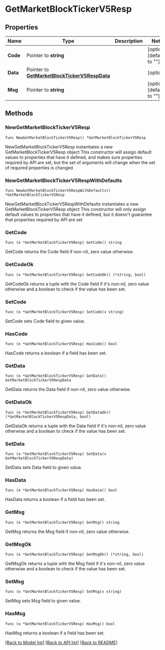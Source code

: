 # GetMarketBlockTickerV5Resp

## Properties

Name | Type | Description | Notes
------------ | ------------- | ------------- | -------------
**Code** | Pointer to **string** |  | [optional] [default to ""]
**Data** | Pointer to [**GetMarketBlockTickerV5RespData**](GetMarketBlockTickerV5RespData.md) |  | [optional] 
**Msg** | Pointer to **string** |  | [optional] [default to ""]

## Methods

### NewGetMarketBlockTickerV5Resp

`func NewGetMarketBlockTickerV5Resp() *GetMarketBlockTickerV5Resp`

NewGetMarketBlockTickerV5Resp instantiates a new GetMarketBlockTickerV5Resp object
This constructor will assign default values to properties that have it defined,
and makes sure properties required by API are set, but the set of arguments
will change when the set of required properties is changed

### NewGetMarketBlockTickerV5RespWithDefaults

`func NewGetMarketBlockTickerV5RespWithDefaults() *GetMarketBlockTickerV5Resp`

NewGetMarketBlockTickerV5RespWithDefaults instantiates a new GetMarketBlockTickerV5Resp object
This constructor will only assign default values to properties that have it defined,
but it doesn't guarantee that properties required by API are set

### GetCode

`func (o *GetMarketBlockTickerV5Resp) GetCode() string`

GetCode returns the Code field if non-nil, zero value otherwise.

### GetCodeOk

`func (o *GetMarketBlockTickerV5Resp) GetCodeOk() (*string, bool)`

GetCodeOk returns a tuple with the Code field if it's non-nil, zero value otherwise
and a boolean to check if the value has been set.

### SetCode

`func (o *GetMarketBlockTickerV5Resp) SetCode(v string)`

SetCode sets Code field to given value.

### HasCode

`func (o *GetMarketBlockTickerV5Resp) HasCode() bool`

HasCode returns a boolean if a field has been set.

### GetData

`func (o *GetMarketBlockTickerV5Resp) GetData() GetMarketBlockTickerV5RespData`

GetData returns the Data field if non-nil, zero value otherwise.

### GetDataOk

`func (o *GetMarketBlockTickerV5Resp) GetDataOk() (*GetMarketBlockTickerV5RespData, bool)`

GetDataOk returns a tuple with the Data field if it's non-nil, zero value otherwise
and a boolean to check if the value has been set.

### SetData

`func (o *GetMarketBlockTickerV5Resp) SetData(v GetMarketBlockTickerV5RespData)`

SetData sets Data field to given value.

### HasData

`func (o *GetMarketBlockTickerV5Resp) HasData() bool`

HasData returns a boolean if a field has been set.

### GetMsg

`func (o *GetMarketBlockTickerV5Resp) GetMsg() string`

GetMsg returns the Msg field if non-nil, zero value otherwise.

### GetMsgOk

`func (o *GetMarketBlockTickerV5Resp) GetMsgOk() (*string, bool)`

GetMsgOk returns a tuple with the Msg field if it's non-nil, zero value otherwise
and a boolean to check if the value has been set.

### SetMsg

`func (o *GetMarketBlockTickerV5Resp) SetMsg(v string)`

SetMsg sets Msg field to given value.

### HasMsg

`func (o *GetMarketBlockTickerV5Resp) HasMsg() bool`

HasMsg returns a boolean if a field has been set.


[[Back to Model list]](../README.md#documentation-for-models) [[Back to API list]](../README.md#documentation-for-api-endpoints) [[Back to README]](../README.md)


